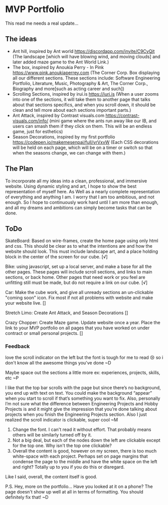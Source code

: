 # MVP Portfolio
This  read me needs a real update...

## The ideas
* Ant hill, inspired by Ant world https://discordapp.com/invite/C9CvQjt
(The landscape [which will have blowing wind, and moving clouds] and later added maze game to the Ant World Link.) 
* The box, inspired by Anoukia Perry - In Pink https://www.pink.anoukiaperrey.com
(The Corner Corp. Box displaying all our different sections. These sections include: Software 
Engineering Portfolio, Literature, Music, Photography & Art, The Corner Corp., Biography and 
more[such as acting career and such])
* Scrolling Sections, inspired by irui.is https://iuri.is
(When a user zooms into one of the sections, it will take them to another page that talks about 
that sections specifics, and when you scroll down, it should be clean and tell more about each 
sections important parts.)
* Ant Attack, inspired by Contrast visuals.com https://contrast-visuals.com/info/
(mini game where the ants run away like our IB, and users can smash them if they click on them. 
This will be an endless game, just for esthetics)
* Season Decorations, inspired by my first portfolio https://codepen.io/makemesenpai/full/vrVxvW
(Each CSS decorations will be held on each page, which will be on a timer or switch so that when 
the seasons change, we can change with them.)

## The Plan
To incorporate all my ideas into a clean, professional, and immersive website. Using dynamic 
styling and art, I hope to show the best representation of myself here. As Well as a nearly 
complete representation of everything and anything I am. I worry that I am too ambitious, and 
not enough. So I hope to continuously work hard until I am more than enough, and all my dreams 
and ambitions can simply become tasks that can be done.

## ToDo
SkateBoard: Based on wire-frames, create the home page using only html and css. This should be 
clear as to what the intentions are and how the website should look. This must include landscape 
art, and a place holding block in the center of the screen for our cube. [√]

Bike: using javascript, set up a local server, and make a base for all the other pages. These pages
will include scroll sections, and links to main sections, or back home. Other pages that need work
or you feel are unfitting still must be made, but do not require a link on our cube. [√]

Car: Make the cube work, and give all unready sections an un-clickable "coming soon" icon. Fix 
most if not all problems with website and make your website live. []

Stretch Limo: Create Ant Attack, and Season Decorations []

Crazy Chopper: Create Maze game. Update website once a year. Place the link to your MVP 
portfolio on all pages that you have worked on under contract or small personal projects. []

### Feedback
love the scroll indicator on the left but the font is tough for me to read :cry: so i don't know all the awesome things you've done ~D

Maybe space out the sections a little more
ex: experiences, projects, skills, etc ~P

I like that the top bar scrolls with the page but since there’s no background, you end up with text on text. You could make the background “appear” when you start to scroll if that’s something you want to fix. Also, personally I’m not sure what the difference between Engineering Projects and Hobby Projects is and it might give the impression that you’re done talking about projects when you finish the Engineering Projects section. Also I just realized the scroll indicator is clickable, super cool ~M

1. Change the font.  I can't read it without effort.  That probably means others will be similarly turned off by it.
2. Not a big deal, but each of the nodes down the left are clickable except for the top one.  Why isn't the top one clickable?
3. Overall the content is good, however on my screen, there is too much white-space with each project. Perhaps set on page margins that condense the page to the middle and have the white space on the left and right?  Totally up to you if you do this or disregard.

Like I said, overall, the content itself is
good.

P.S. Hey, more on the portfolio... Have you looked at it on a phone? The page doesn't show up well at all in terms of formatting. You should definitely fix that! ~D